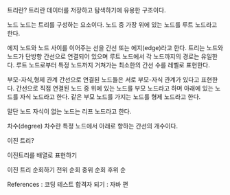 트리란?
트리란 데이터를 저장하고 탐색하기에 유용한 구조이다.

노드 
노드는 트리를 구성하는 요소이다.
노드 중 가장 위에 있는 노드를 루트 노드라고 한다.

에지
노드와 노드 사이를 이어주는 선을 간선 또는 에지(edge)라고 한다.
트리는 노드와 노드가 단방향 간선으로 연결되어 있으며 루트 노드에서 각 노드까지의 경로는 유일한다.
루트 노드로부터 특정 노드까지 거쳐가는 최소한의 간선 수를 레벨로 표현한다.

부모-자식,형제 관계
간선으로 연결된 노드들은 서로 부모-자식 관계가 있다고 표현한다.
간선으로 직접 연결된 노드 중 위에 있는 노드를 부모 노드라고 하며 아래에 있는 노드를 자식 노드라고 한다.
같은 부모 노드를 가지는 노드를 형제 노드라고 한다.

말단 노드
자식이 없는 노드는 리프 노드라고 한다.

차수(degree)
차수란 특정 노드에서 아래로 향하는 간선의 개수이다.

이진 트리?

이진트리를 배열로 표현하기

이진 트리 순회하기
전위 순회
중위 순회
후위 순

References : 코딩 테스트 합격자 되기 : 자바 편
